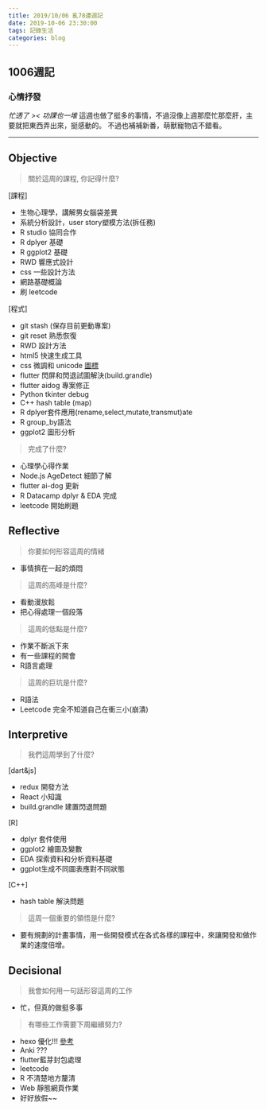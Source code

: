 ```yaml
---
title: 2019/10/06 亂78遭週記
date: 2019-10-06 23:30:00
tags: 記錄生活
categories: blog
---
```

## **1006週記**

### 心情抒發
*忙透了 >< 功課也一堆*
這週也做了挺多的事情，不過沒像上週那麼忙那麼肝，主要就把東西弄出來，挺感動的。
不過也補補新番，萌獸寵物店不錯看。

---
<!-- more -->
## **Objective**

> 關於這周的課程, 你記得什麼?

[課程]
- 生物心理學，講解男女腦袋差異
- 系統分析設計，user story塑模方法(拆任務)
- R studio 協同合作
- R dplyer 基礎
- R ggplot2 基礎
- RWD 響應式設計
- css 一些設計方法
- 網路基礎概論
- 刷 leetcode

[程式]
- git stash (保存目前更動專案)
- git reset 熟悉恢復
- RWD 設計方法
- html5 快速生成工具
- css 微調和 unicode [圖標](https://www.codetable.net/decimal/9881)
- flutter 閃屏和閃退試圖解決(build.grandle)
- flutter aidog 專案修正
- Python tkinter debug
- C++ hash table (map)
- R dplyer套件應用(rename,select,mutate,transmut)ate
- R group_by語法
- ggplot2 圖形分析

> 完成了什麼?

- 心理學心得作業
- Node.js AgeDetect 細節了解
- flutter ai-dog 更新
- R Datacamp dplyr & EDA 完成
- leetcode 開始刷題

## **Reflective**

> 你要如何形容這周的情緒

* 事情擠在一起的煩悶

> 這周的高峰是什麼?

* 看動漫放鬆
* 把心得處理一個段落

> 這周的低點是什麼?

* 作業不斷派下來
* 有一些課程的開會
* R語言處理

> 這周的巨坑是什麼?

* R語法
* Leetcode 完全不知道自己在衝三小(崩潰)

## **Interpretive**

> 我們這周學到了什麼?

[dart&js]
- redux 開發方法
- React 小知識
- build.grandle 建置閃退問題

[R]
- dplyr 套件使用
- ggplot2 繪圖及變數
- EDA 探索資料和分析資料基礎
- ggplot生成不同圖表應對不同狀態

[C++]
- hash table 解決問題

> 這周一個重要的領悟是什麼?

* 要有規劃的計畫事情，用一些開發模式在各式各樣的課程中，來讓開發和做作業的速度倍增。

## **Decisional**

> 我會如何用一句話形容這周的工作

* 忙，但真的做挺多事

> 有哪些工作需要下周繼續努力?

- hexo 優化!!! [參考](https://www.codetable.net/decimal/9881)
- Anki ???
- flutter藍芽封包處理
- leetcode
- R 不清楚地方釐清
- Web 靜態網頁作業
- 好好放假~~
